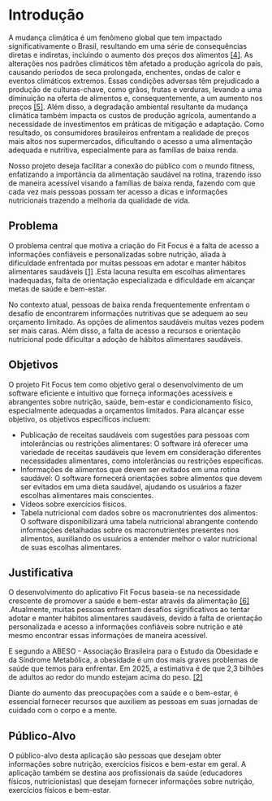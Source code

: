 # Introdução

A mudança climática é um fenômeno global que tem impactado significativamente o Brasil, resultando em uma série de consequências diretas e indiretas, incluindo o aumento dos preços dos alimentos [[4]](13-Referências.md). As alterações nos padrões climáticos têm afetado a produção agrícola do país, causando períodos de seca prolongada, enchentes, ondas de calor e eventos climáticos extremos. Essas condições adversas têm prejudicado a produção de culturas-chave, como grãos, frutas e verduras, levando a uma diminuição na oferta de alimentos e, consequentemente, a um aumento nos preços [[5]](13-Referências.md). Além disso, a degradação ambiental resultante da mudança climática também impacta os custos de produção agrícola, aumentando a necessidade de investimentos em práticas de mitigação e adaptação. Como resultado, os consumidores brasileiros enfrentam a realidade de preços mais altos nos supermercados, dificultando o acesso a uma alimentação adequada e nutritiva, especialmente para as famílias de baixa renda.

Nosso projeto deseja facilitar a conexão do público com o mundo fitness, enfatizando a importãncia da alimentação saudável na rotina, trazendo isso de maneira acessível visando a famílias de baixa renda, fazendo com que cada vez mais pessoas possam ter acesso a dicas e informações nutricionais trazendo a melhoria da qualidade de vida.

## Problema

O problema central que motiva a criação do Fit Focus é a falta de acesso a informações confiáveis e personalizadas sobre nutrição, aliada à dificuldade enfrentada por muitas pessoas em adotar e manter hábitos alimentares saudáveis [[1]](13-Referências.md) .Esta lacuna resulta em escolhas alimentares inadequadas, falta de orientação especializada e dificuldade em alcançar metas de saúde e bem-estar.

No contexto atual, pessoas de baixa renda frequentemente enfrentam o desafio de encontrarem informações nutritivas que se adequem ao seu orçamento limitado. As opções de alimentos saudáveis muitas vezes podem ser mais caras. Além disso, a falta de acesso a recursos e orientação nutricional pode dificultar a adoção de hábitos alimentares saudáveis.

## Objetivos

O projeto Fit Focus tem como objetivo geral o desenvolvimento de um software eficiente e intuitivo que forneça informações acessíveis e abrangentes sobre nutrição, saúde, bem-estar e condicionamento físico, especialmente adequadas a orçamentos limitados. Para alcançar esse objetivo, os objetivos específicos incluem:

* Publicação de receitas saudáveis com sugestões para pessoas com intolerâncias ou restrições alimentares: O software irá oferecer uma variedade de receitas saudáveis que levem em consideração diferentes necessidades alimentares, como intolerâncias ou restrições específicas.
*	Informações de alimentos que devem ser evitados em uma rotina saudável: O software fornecerá orientações sobre alimentos que devem ser evitados em uma dieta saudável, ajudando os usuários a fazer escolhas alimentares mais conscientes.
* Vídeos sobre exercícios físicos.
* Tabela nutricional com dados sobre os macronutrientes dos alimentos: O software disponibilizará uma tabela nutricional abrangente contendo informações detalhadas sobre os macronutrientes presentes nos alimentos, auxiliando os usuários a entender melhor o valor nutricional de suas escolhas alimentares.

## Justificativa


O desenvolvimento do aplicativo Fit Focus baseia-se na necessidade crescente de promover a saúde e bem-estar através da alimentação [[6]](13-Referências.md) .Atualmente, muitas pessoas enfrentam desafios significativos ao tentar adotar e manter hábitos alimentares saudáveis, devido à falta de orientação personalizada e acesso a informações confiáveis sobre nutrição e até mesmo encontrar essas informações de maneira acessível. 

E segundo a ABESO - Associação Brasileira para o Estudo da Obesidade e da Síndrome Metabólica, a obesidade é um dos mais graves problemas de saúde que temos para enfrentar. Em 2025, a estimativa é de que 2,3 bilhões de adultos ao redor do mundo estejam acima do peso. [[2]](13-Referências.md) 

Diante do aumento das preocupações com a saúde e o bem-estar, é essencial fornecer recursos que auxiliem as pessoas em suas jornadas de cuidado com o corpo e a mente.

## Público-Alvo

O público-alvo desta aplicação são pessoas que desejam obter informações sobre nutrição, exercícios físicos e bem-estar em geral. A aplicação também se destina aos profissionais da saúde (educadores físicos, nutricionistas) que desejam fornecer informações sobre nutrição, exercícios físicos e bem-estar.
